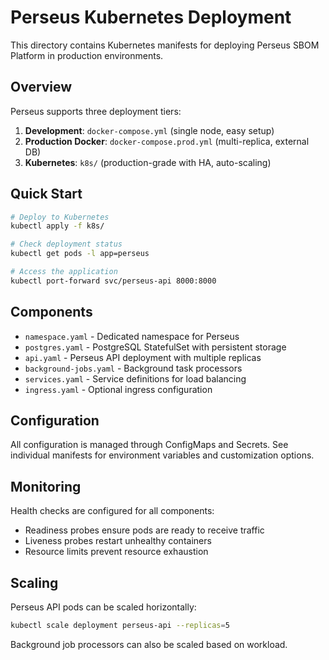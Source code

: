 # Perseus Kubernetes Deployment

This directory contains Kubernetes manifests for deploying Perseus SBOM Platform in production environments.

## Overview

Perseus supports three deployment tiers:

1. **Development**: `docker-compose.yml` (single node, easy setup)
2. **Production Docker**: `docker-compose.prod.yml` (multi-replica, external DB)
3. **Kubernetes**: `k8s/` (production-grade with HA, auto-scaling)

## Quick Start

```bash
# Deploy to Kubernetes
kubectl apply -f k8s/

# Check deployment status
kubectl get pods -l app=perseus

# Access the application
kubectl port-forward svc/perseus-api 8000:8000
```

## Components

- `namespace.yaml` - Dedicated namespace for Perseus
- `postgres.yaml` - PostgreSQL StatefulSet with persistent storage
- `api.yaml` - Perseus API deployment with multiple replicas
- `background-jobs.yaml` - Background task processors
- `services.yaml` - Service definitions for load balancing
- `ingress.yaml` - Optional ingress configuration

## Configuration

All configuration is managed through ConfigMaps and Secrets. See individual manifests for environment variables and customization options.

## Monitoring

Health checks are configured for all components:
- Readiness probes ensure pods are ready to receive traffic
- Liveness probes restart unhealthy containers
- Resource limits prevent resource exhaustion

## Scaling

Perseus API pods can be scaled horizontally:

```bash
kubectl scale deployment perseus-api --replicas=5
```

Background job processors can also be scaled based on workload.